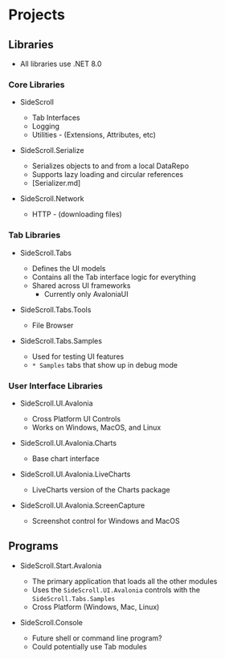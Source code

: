 # Projects

## Libraries

- All libraries use .NET 8.0

### Core Libraries

* SideScroll
  - Tab Interfaces
  -	Logging
  - Utilities - (Extensions, Attributes, etc)

* SideScroll.Serialize
  - Serializes objects to and from a local DataRepo
  - Supports lazy loading and circular references
  - [Serializer.md]

* SideScroll.Network
  - HTTP - (downloading files)
  
### Tab Libraries

* SideScroll.Tabs
  - Defines the UI models
  - Contains all the Tab interface logic for everything
  - Shared across UI frameworks
    - Currently only AvaloniaUI
  
* SideScroll.Tabs.Tools
  - File Browser
  
* SideScroll.Tabs.Samples
  - Used for testing UI features
  - `* Samples` tabs that show up in debug mode

### User Interface Libraries

* SideScroll.UI.Avalonia
  - Cross Platform UI Controls
  - Works on Windows, MacOS, and Linux

* SideScroll.UI.Avalonia.Charts
  - Base chart interface

* SideScroll.UI.Avalonia.LiveCharts
  - LiveCharts version of the Charts package

* SideScroll.UI.Avalonia.ScreenCapture
  - Screenshot control for Windows and MacOS

## Programs

* SideScroll.Start.Avalonia
  - The primary application that loads all the other modules
  - Uses the `SideScroll.UI.Avalonia` controls with the `SideScroll.Tabs.Samples`
  - Cross Platform (Windows, Mac, Linux)
  
* SideScroll.Console
  - Future shell or command line program?
  - Could potentially use Tab modules